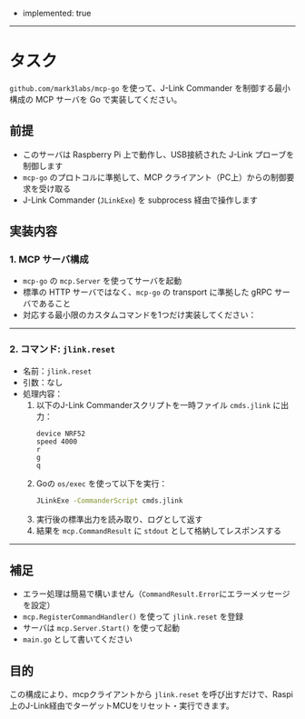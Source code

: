 - implemented: true

---

# タスク

`github.com/mark3labs/mcp-go` を使って、J-Link Commander を制御する最小構成の MCP サーバを Go で実装してください。

## 前提

- このサーバは Raspberry Pi 上で動作し、USB接続された J-Link プローブを制御します
- `mcp-go` のプロトコルに準拠して、MCP クライアント（PC上）からの制御要求を受け取る
- J-Link Commander (`JLinkExe`) を subprocess 経由で操作します

## 実装内容

### 1. MCP サーバ構成

- `mcp-go` の `mcp.Server` を使ってサーバを起動
- 標準の HTTP サーバではなく、`mcp-go` の transport に準拠した gRPC サーバであること
- 対応する最小限のカスタムコマンドを1つだけ実装してください：

---

### 2. コマンド: `jlink.reset`

- 名前：`jlink.reset`
- 引数：なし
- 処理内容：
  1. 以下のJ-Link Commanderスクリプトを一時ファイル `cmds.jlink` に出力：
     ```
     device NRF52
     speed 4000
     r
     g
     q
     ```
  2. Goの `os/exec` を使って以下を実行：
     ```sh
     JLinkExe -CommanderScript cmds.jlink
     ```
  3. 実行後の標準出力を読み取り、ログとして返す
  4. 結果を `mcp.CommandResult` に `stdout` として格納してレスポンスする

---

## 補足

- エラー処理は簡易で構いません（`CommandResult.Error`にエラーメッセージを設定）
- `mcp.RegisterCommandHandler()` を使って `jlink.reset` を登録
- サーバは `mcp.Server.Start()` を使って起動
- `main.go` として書いてください

## 目的

この構成により、mcpクライアントから `jlink.reset` を呼び出すだけで、Raspi上のJ-Link経由でターゲットMCUをリセット・実行できます。
